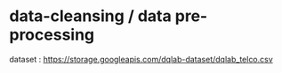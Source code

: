 # data-cleansing / data pre-processing

dataset : https://storage.googleapis.com/dqlab-dataset/dqlab_telco.csv
